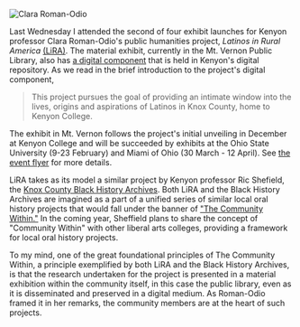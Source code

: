 ![Clara Roman-Odio](http://digitalscholarship.ohio5.org/wp-content/uploads/2015/04/2016-01-13-17.40.17-copy.jpg "LiRA presentation, MVPL")

Last Wednesday I attended the second of four exhibit launches for Kenyon professor Clara Roman-Odio's public humanities project, *Latinos in Rural America* [(LiRA)](http://www.kenyon.edu/academics/departments-programs/latinoa-studies/lira/exhibit-information/). The material exhibit, currently in the Mt. Vernon Public Library, also has [a digital component](http://www.kenyon.edu/academics/departments-programs/latinoa-studies/lira/) that is held in Kenyon's digital repository. As we read in the brief introduction to the project's digital component, 

> This project pursues the goal of providing an intimate window into the lives, origins and aspirations of Latinos in Knox County, home to Kenyon College. 

The exhibit in Mt. Vernon follows the project's initial unveiling in December at Kenyon College and will be succeeded by exhibits at the Ohio State University (9-23 February) and Miami of Ohio (30 March - 12 April). See [the event flyer](http://digitalscholarship.ohio5.org/wp-content/uploads/2015/04/LiRA-Poster.jpg "LiRA Poster") for more details. 

LiRA takes as its model a similar project by Kenyon professor Ric Shefield, the [Knox County Black History Archives](http://digital.kenyon.edu/knoxcobha/). Both LiRA and the Black History Archives are imagined as a part of a unified series of similar local oral history projects that would fall under the banner of ["The Community Within."](http://digital.kenyon.edu/thecommunitywithin/) In the coming year, Sheffield plans to share the concept of "Community Within" with other liberal arts colleges, providing a framework for local oral history projects. 

To my mind, one of the great foundational principles of The Community Within, a principle exemplified by both LiRA and the Black History Archives, is that the research undertaken for the project is presented in a material exhibition within the community itself, in this case the public library, even as it is disseminated and preserved in a digital medium. As Roman-Odio framed it in her remarks, the community members are at the heart of such projects.


